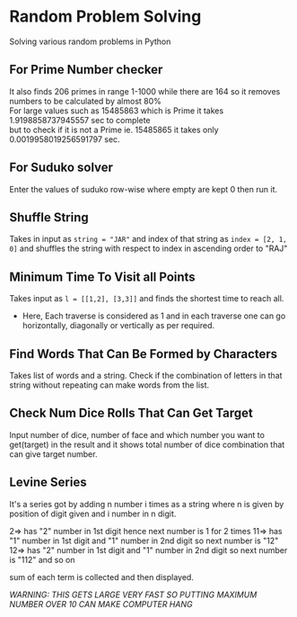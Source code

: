 # Random Problem Solving
Solving various random problems in Python

## For Prime Number checker
It also finds 206 primes in range 1-1000 while there are 164 so it removes numbers to be calculated by almost 80% \
For large values such as 15485863 which is Prime it takes 1.9198858737945557 sec to complete \
but to check if it is not a Prime ie. 15485865 it takes only 0.0019958019256591797 sec.

## For Suduko solver
Enter the values of suduko row-wise where empty are kept 0 then run it.

## Shuffle String
Takes in input as `string = "JAR"` and index of that string as `index = [2, 1, 0]` and shuffles the string with respect to index in ascending order to "RAJ"

## Minimum Time To Visit all Points
Takes input as `l = [[1,2], [3,3]]` and finds the shortest time to reach all.
* Here, Each traverse is considered as 1 and in each traverse one can go horizontally, diagonally or vertically as per required.

## Find Words That Can Be Formed by Characters
Takes list of words and a string. Check if the combination of letters in that string without repeating can make words from the list.

## Check Num Dice Rolls That Can Get Target
Input number of dice, number of face and which number you want to get(target) in the result and it shows total number of dice combination that can give target number.

## Levine Series
It's a series got by adding n number i times as a string where n is given by position of digit given and i number in n digit.

2=> has "2" number in 1st digit hence next number is 1 for 2 times
11=> has "1" number in 1st digit and "1" number in 2nd digit so next number is "12"
12=> has "2" number in 1st digit and "1" number in 2nd digit so next number is "112"
and so on

sum of each term is collected and then displayed.

*WARNING: THIS GETS LARGE VERY FAST SO PUTTING MAXIMUM NUMBER OVER 10 CAN MAKE COMPUTER HANG*
